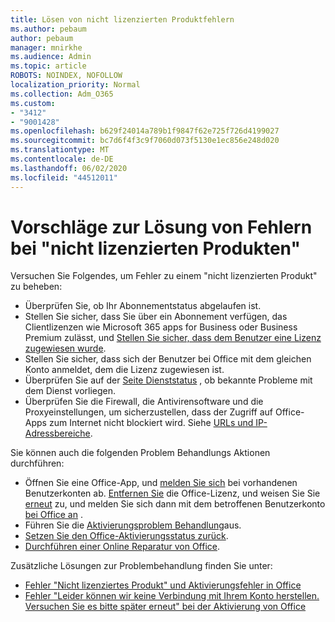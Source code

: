 ```yaml
---
title: Lösen von nicht lizenzierten Produktfehlern
ms.author: pebaum
author: pebaum
manager: mnirkhe
ms.audience: Admin
ms.topic: article
ROBOTS: NOINDEX, NOFOLLOW
localization_priority: Normal
ms.collection: Adm_O365
ms.custom:
- "3412"
- "9001428"
ms.openlocfilehash: b629f24014a789b1f9847f62e725f726d4199027
ms.sourcegitcommit: bc7d6f4f3c9f7060d073f5130e1ec856e248d020
ms.translationtype: MT
ms.contentlocale: de-DE
ms.lasthandoff: 06/02/2020
ms.locfileid: "44512011"
---
```

# <a name="suggestions-for-solving-unlicensed-product-errors"></a>Vorschläge zur Lösung von Fehlern bei "nicht lizenzierten Produkten"

Versuchen Sie Folgendes, um Fehler zu einem "nicht lizenzierten Produkt" zu beheben:

- Überprüfen Sie, ob Ihr Abonnementstatus abgelaufen ist.
- Stellen Sie sicher, dass Sie über ein Abonnement verfügen, das Clientlizenzen wie Microsoft 365 apps for Business oder Business Premium zulässt, und [Stellen Sie sicher, dass dem Benutzer eine Lizenz zugewiesen wurde](https://docs.microsoft.com/microsoft-365/admin/add-users/add-users). 
- Stellen Sie sicher, dass sich der Benutzer bei Office mit dem gleichen Konto anmeldet, dem die Lizenz zugewiesen ist.
- Überprüfen Sie auf der [Seite Dienststatus](https://docs.microsoft.com/office365/enterprise/view-service-health) , ob bekannte Probleme mit dem Dienst vorliegen.
- Überprüfen Sie die Firewall, die Antivirensoftware und die Proxyeinstellungen, um sicherzustellen, dass der Zugriff auf Office-Apps zum Internet nicht blockiert wird. Siehe [URLs und IP-Adressbereiche](https://docs.microsoft.com/office365/enterprise/urls-and-ip-address-ranges).

Sie können auch die folgenden Problem Behandlungs Aktionen durchführen: 

- Öffnen Sie eine Office-App, und [melden Sie sich](https://support.office.com/article/5a20dc11-47e9-4b6f-945d-478cb6d92071) bei vorhandenen Benutzerkonten ab. [Entfernen Sie](https://docs.microsoft.com/microsoft-365/admin/manage/remove-licenses-from-users) die Office-Lizenz, und weisen Sie Sie [erneut](https://docs.microsoft.com/microsoft-365/admin/manage/assign-licenses-to-users) zu, und melden Sie sich dann mit dem betroffenen Benutzerkonto [bei Office an](https://support.office.com/article/628ea040-f265-49de-b986-be09c3ebf8a9) .
- Führen Sie die [Aktivierungsproblem Behandlung](https://aka.ms/SARA-OfficeActivation-Alchemy)aus.
- [Setzen Sie den Office-Aktivierungsstatus zurück](https://docs.microsoft.com/office365/troubleshoot/activation/reset-office-365-proplus-activation-state). 
- [Durchführen einer Online Reparatur von Office](https://support.office.com/Article/7821d4b6-7c1d-4205-aa0e-a6b40c5bb88b).

Zusätzliche Lösungen zur Problembehandlung finden Sie unter: 

- [Fehler "Nicht lizenziertes Produkt" und Aktivierungsfehler in Office](https://support.office.com/Article/0d23d3c0-c19c-4b2f-9845-5344fedc4380)
- [Fehler "Leider können wir keine Verbindung mit Ihrem Konto herstellen. Versuchen Sie es bitte später erneut" bei der Aktivierung von Office](https://docs.microsoft.com/office/troubleshoot/activation-installation/issue-when-activate-office-from-office-365)